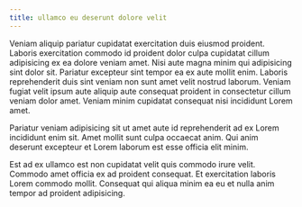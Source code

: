```yaml
---
title: ullamco eu deserunt dolore velit
---
```


Veniam aliquip pariatur cupidatat exercitation duis eiusmod proident. Laboris exercitation commodo id proident dolor culpa cupidatat cillum adipisicing ex ea dolore veniam amet. Nisi aute magna minim qui adipisicing sint dolor sit. Pariatur excepteur sint tempor ea ex aute mollit enim. Laboris reprehenderit duis sint veniam non sunt amet velit nostrud laborum. Veniam fugiat velit ipsum aute aliquip aute consequat proident in consectetur cillum veniam dolor amet. Veniam minim cupidatat consequat nisi incididunt Lorem amet.

Pariatur veniam adipisicing sit ut amet aute id reprehenderit ad ex Lorem incididunt enim sit. Amet mollit sunt culpa occaecat anim. Qui anim deserunt excepteur et Lorem laborum est esse officia elit minim.

Est ad ex ullamco est non cupidatat velit quis commodo irure velit. Commodo amet officia ex ad proident consequat. Et exercitation laboris Lorem commodo mollit. Consequat qui aliqua minim ea eu et nulla anim tempor ad proident adipisicing.